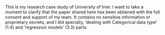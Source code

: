 This is my research case study of University of trier. I want to take a moment to clarify that the paper shared here has been obtained with the full consent and support of my team. It contains no sensitive information or proprietary secrets, and I did specially, ‘dealing with Categorical data type’ (1.4) and ‘regression models’ (3.3) parts. 
